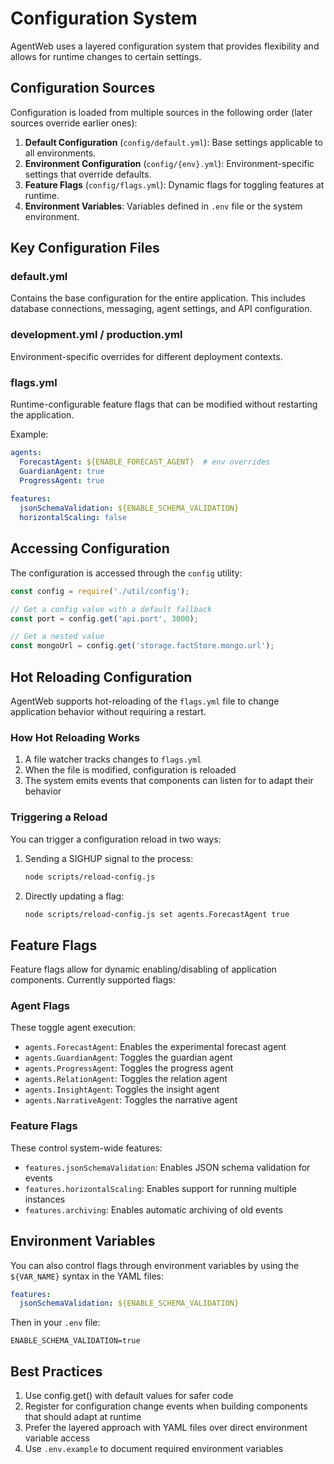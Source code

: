 # Configuration System

AgentWeb uses a layered configuration system that provides flexibility and allows for runtime changes to certain settings.

## Configuration Sources

Configuration is loaded from multiple sources in the following order (later sources override earlier ones):

1. **Default Configuration** (`config/default.yml`): Base settings applicable to all environments.
2. **Environment Configuration** (`config/{env}.yml`): Environment-specific settings that override defaults.
3. **Feature Flags** (`config/flags.yml`): Dynamic flags for toggling features at runtime.
4. **Environment Variables**: Variables defined in `.env` file or the system environment.

## Key Configuration Files

### default.yml

Contains the base configuration for the entire application. This includes database connections, messaging, agent settings, and API configuration.

### development.yml / production.yml

Environment-specific overrides for different deployment contexts.

### flags.yml

Runtime-configurable feature flags that can be modified without restarting the application.

Example:
```yaml
agents:
  ForecastAgent: ${ENABLE_FORECAST_AGENT}  # env overrides
  GuardianAgent: true
  ProgressAgent: true
  
features:
  jsonSchemaValidation: ${ENABLE_SCHEMA_VALIDATION}
  horizontalScaling: false
```

## Accessing Configuration

The configuration is accessed through the `config` utility:

```javascript
const config = require('./util/config');

// Get a config value with a default fallback
const port = config.get('api.port', 3000);

// Get a nested value
const mongoUrl = config.get('storage.factStore.mongo.url');
```

## Hot Reloading Configuration

AgentWeb supports hot-reloading of the `flags.yml` file to change application behavior without requiring a restart.

### How Hot Reloading Works

1. A file watcher tracks changes to `flags.yml`
2. When the file is modified, configuration is reloaded
3. The system emits events that components can listen for to adapt their behavior

### Triggering a Reload

You can trigger a configuration reload in two ways:

1. Sending a SIGHUP signal to the process:
   ```bash
   node scripts/reload-config.js
   ```

2. Directly updating a flag:
   ```bash
   node scripts/reload-config.js set agents.ForecastAgent true
   ```

## Feature Flags

Feature flags allow for dynamic enabling/disabling of application components. Currently supported flags:

### Agent Flags

These toggle agent execution:

- `agents.ForecastAgent`: Enables the experimental forecast agent
- `agents.GuardianAgent`: Toggles the guardian agent
- `agents.ProgressAgent`: Toggles the progress agent
- `agents.RelationAgent`: Toggles the relation agent
- `agents.InsightAgent`: Toggles the insight agent
- `agents.NarrativeAgent`: Toggles the narrative agent

### Feature Flags

These control system-wide features:

- `features.jsonSchemaValidation`: Enables JSON schema validation for events
- `features.horizontalScaling`: Enables support for running multiple instances
- `features.archiving`: Enables automatic archiving of old events

## Environment Variables

You can also control flags through environment variables by using the `${VAR_NAME}` syntax in the YAML files:

```yaml
features:
  jsonSchemaValidation: ${ENABLE_SCHEMA_VALIDATION}
```

Then in your `.env` file:
```
ENABLE_SCHEMA_VALIDATION=true
```

## Best Practices

1. Use config.get() with default values for safer code
2. Register for configuration change events when building components that should adapt at runtime
3. Prefer the layered approach with YAML files over direct environment variable access
4. Use `.env.example` to document required environment variables 